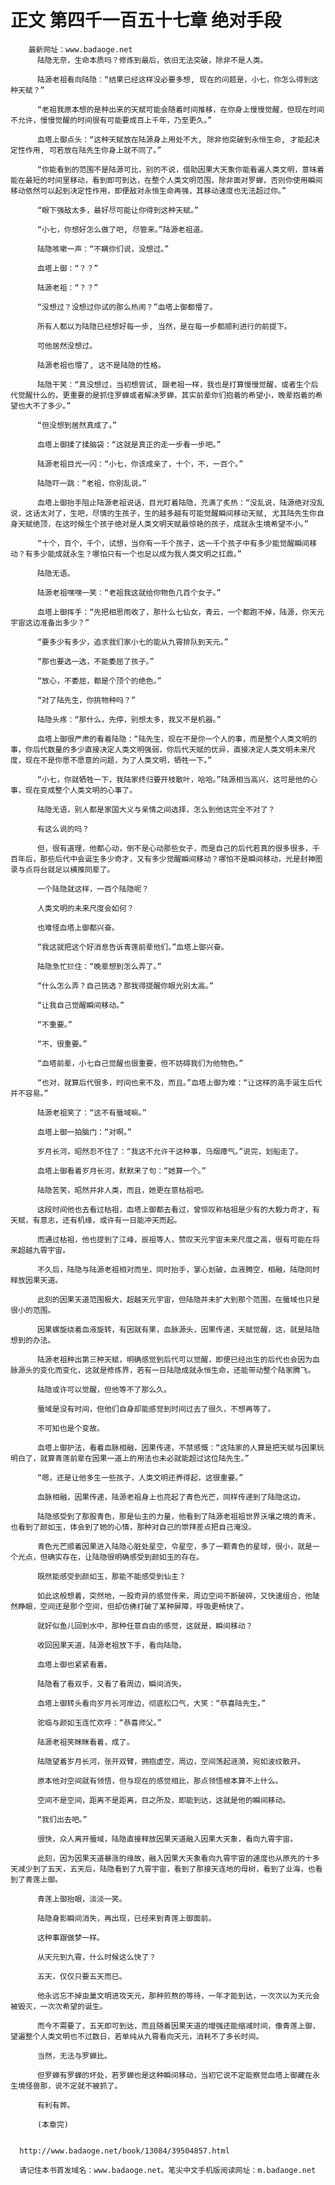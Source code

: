 # 正文 第四千一百五十七章 绝对手段
        最新网址：www.badaoge.net
          陆隐无奈，生命本质吗？修炼到最后，依旧无法突破，除非不是人类。
      
          陆源老祖看向陆隐：“结果已经这样没必要多想, 现在的问题是，小七，你怎么得到这种天赋？”
      
          “老祖我原本想的是种出来的天赋可能会随着时间推移，在你身上慢慢觉醒，但现在时间不允许，慢慢觉醒的时间很有可能要成百上千年，乃至更久。”
      
          血塔上御点头：“这种天赋放在陆源身上用处不大, 除非他突破到永恒生命, 才能起决定性作用, 可若放在陆先生你身上就不同了。”
      
          “你能看到的范围不是陆源可比，别的不说，借助因果大天象你能看遍人类文明，意味着能在最短的时间里移动，看到即可到达，在整个人类文明范围，除非面对罗蝉，否则你使用瞬间移动依然可以起到决定性作用，即便敌对永恒生命再强，其移动速度也无法超过你。”
      
          “眼下强敌太多，最好尽可能让你得到这种天赋。”
      
          “小七，你想好怎么做了吧, 尽管来。”陆源老祖道。
      
          陆隐咳嗽一声：“不瞒你们说，没想过。”
      
          血塔上御：“？？”
      
          陆源老祖：“？？”
      
          “没想过？没想过你试的那么热闹？”血塔上御都懵了。
      
          所有人都以为陆隐已经想好每一步, 当然，是在每一步都顺利进行的前提下。
      
          可他居然没想过。
      
          陆源老祖也懵了, 这不是陆隐的性格。
      
          陆隐干笑：“真没想过，当初想尝试, 跟老祖一样，我也是打算慢慢觉醒，或者生个后代觉醒什么的，更重要的是抓住罗蝉或者解决罗蝉，其实前辈你们抱着的希望小，晚辈抱着的希望也大不了多少。”
      
          “但没想到居然真成了。”
      
          血塔上御揉了揉脑袋：“这就是真正的走一步看一步吧。”
      
          陆源老祖目光一闪：“小七，你该成亲了，十个，不，一百个。”
      
          陆隐吓一跳：“老祖，你别乱说。”
      
          血塔上御抬手阻止陆源老祖说话，目光盯着陆隐，充满了炙热：“没乱说，陆源绝对没乱说，这话太对了，生吧，尽情的生孩子，生的越多越有可能觉醒瞬间移动天赋, 尤其陆先生你自身天赋绝顶，在这时候生个孩子绝对是人类文明天赋最惊艳的孩子，成就永生境希望不小。”
      
          “十个，百个，千个，试想，当你有一千个孩子，这一千个孩子中有多少能觉醒瞬间移动？有多少能成就永生？哪怕只有一个也足以成为我人类文明之扛鼎。”
      
          陆隐无语。
      
          陆源老祖嘿嘿一笑：“老祖我这就给你物色几百个女子。”
      
          血塔上御挥手：“先把相思雨收了，那什么七仙女，青云，一个都跑不掉，陆源，你天元宇宙这边准备出多少？”
      
          “要多少有多少，追求我们家小七的能从九霄排队到天元。”
      
          “那也要选一选，不能委屈了孩子。”
      
          “放心，不委屈，都是个顶个的绝色。”
      
          “对了陆先生，你挑物种吗？”
      
          陆隐头疼：“那什么，先停，别想太多，我又不是机器。”
      
          血塔上御很严肃的看着陆隐：“陆先生，现在不是你一个人的事，而是整个人类文明的事，你后代数量的多少直接决定人类文明强弱，你后代天赋的优异，直接决定人类文明未来尺度，现在不是你愿不愿意的问题，为了人类文明，牺牲一下。”
      
          “小七，你就牺牲一下，我陆家终归要开枝散叶，哈哈。”陆源相当高兴，这可是他的心事，现在变成整个人类文明的心事了。
      
          陆隐无语，别人都是家国大义与亲情之间选择，怎么到他这完全不对了？
      
          有这么说的吗？
      
          但，很有道理，他都心动，倒不是心动那些女子，而是自己的后代若真的很多很多，千百年后，那些后代中会诞生多少奇才，又有多少觉醒瞬间移动？哪怕不是瞬间移动，光是封神图录与点将台就足以横推同辈了。
      
          一个陆隐就这样，一百个陆隐呢？
      
          人类文明的未来尺度会如何？
      
          也难怪血塔上御都兴奋。
      
          “我这就把这个好消息告诉青莲前辈他们。”血塔上御兴奋。
      
          陆隐急忙拦住：“晚辈想到怎么弄了。”
      
          “什么怎么弄？自己挑选？那我得提醒你眼光别太高。”
      
          “让我自己觉醒瞬间移动。”
      
          “不重要。”
      
          “不，很重要。”
      
          “血塔前辈，小七自己觉醒也很重要，但不妨碍我们为他物色。”
      
          “也对，就算后代很多，时间也来不及，而且。”血塔上御为难：“让这样的高手诞生后代并不容易。”
      
          陆源老祖笑了：“这不有蜃域嘛。”
      
          血塔上御一拍脑门：“对啊。”
      
          岁月长河，昭然忍不住了：“我这不允许干这种事，乌烟瘴气。”说完，划船走了。
      
          血塔上御看着岁月长河，默默来了句：“她算一个。”
      
          陆隐苦笑，昭然并非人类，而且，她更在意枯祖吧。
      
          这段时间他也去看过枯祖，血塔上御都去看过，曾惊叹称枯祖是少有的大毅力奇才，有天赋，有意志，还有机缘，或许有一日能冲天而起。
      
          而通过枯祖，他也提到了江峰，辰祖等人，赞叹天元宇宙未来尺度之高，很有可能在将来超越九霄宇宙。
      
          不久后，陆隐与陆源老祖相对而坐，同时抬手，掌心划破，血液腾空，相融，陆隐同时释放因果天道。
      
          此刻的因果天道范围极大，超越天元宇宙，但陆隐并未扩大到那个范围，在蜃域也只是很小的范围。
      
          因果螺旋绕着血液旋转，有因就有果，血脉源头，因果传递，天赋觉醒，这，就是陆隐想到的办法。
      
          陆源老祖种出第三种天赋，明确感觉到后代可以觉醒，即便已经出生的后代也会因为血脉源头的变化而变化，这就是修炼界，若有一日陆隐成就永恒生命，还能带动整个陆家腾飞。
      
          陆隐或许可以觉醒，但他等不了那么久。
      
          蜃域是没有时间，但他们自身却能感觉到时间过去了很久，不想再等了。
      
          不可知也是个变故。
      
          血塔上御护法，看着血脉相融，因果传递，不禁感慨：“这陆家的人算是把天赋与因果玩明白了，就算青莲前辈在因果一道上的用法也未必就能超过这位陆先生。”
      
          “嗯，还是让他多生一些孩子，人类文明还养得起，这很重要。”
      
          血脉相融，因果传递，陆源老祖身上也亮起了青色光芒，同样传递到了陆隐这边。
      
          陆隐感受到了那股青色，那是仙主的力量，他看到了陆源老祖祖世界沃壤之境的青禾，也看到了颜如玉，体会到了她的心情，那种对自己的崇拜差点把自己淹没。
      
          青色光芒顺着因果进入陆隐心脏处星空，令星空，多了一颗青色的星球，很小，就是一个光点，但确实存在，让陆隐很明确感受到颜如玉的存在。
      
          既然能感受到颜如玉，那能不能感受到仙主？
      
          如此这般想着，突然地，一股奇异的感觉传来，周边空间不断破碎，又快速组合，他陡然睁眼，空间还是那个空间，但却仿佛打破了某种屏障，呼吸更畅快了。
      
          就好似鱼儿回到水中，那种任意自由的感觉，这就是，瞬间移动？
      
          收回因果天道，陆源老祖放下手，看向陆隐。
      
          血塔上御也紧紧看着。
      
          陆隐看了看双手，又看了看周边，瞬间消失。
      
          血塔上御转头看向岁月长河岸边，彻底松口气，大笑：“恭喜陆先生。”
      
          驼临与颜如玉连忙欢呼：“恭喜师父。”
      
          陆源老祖笑眯眯看着，成了。
      
          陆隐望着岁月长河，张开双臂，拥抱虚空，周边，空间荡起涟漪，宛如波纹散开。
      
          原本他对空间就有领悟，但与现在的感觉相比，那点领悟根本算不上什么。
      
          空间不是空间，距离不是距离，目之所及，即能到达，这就是他的瞬间移动。
      
          “我们出去吧。”
      
          很快，众人离开蜃域，陆隐直接释放因果天道融入因果大天象，看向九霄宇宙。
      
          此刻，因为因果天道暴涨的缘故，融入因果大天象看向九霄宇宙的速度也从原先的十多天减少到了五天，五天后，陆隐看到了九霄宇宙，看到了那接天连地的母树，看到了业海，也看到了青莲上御。
      
          青莲上御抬眼，淡淡一笑。
      
          陆隐身影瞬间消失，再出现，已经来到青莲上御面前。
      
          这种事跟做梦一样。
      
          从天元到九霄，什么时候这么快了？
      
          五天，仅仅只要五天而已。
      
          他永远忘不掉虫巢文明进攻天元，那种煎熬的等待，一年才能到达，一次次以为天元会被毁灭，一次次希望的诞生。
      
          而今不需要了，五天即可到达，而且随着因果天道的增强还能缩减时间，像青莲上御，望遍整个人类文明也不过数日，若单纯从九霄看向天元，消耗不了多长时间。
      
          当然，无法与罗蝉比。
      
          但罗蝉有罗蝉的坏处，若罗蝉也是这种瞬间移动，当初它说不定能察觉血塔上御藏在永生境怪兽那，说不定就不被抓了。
      
          有利有弊。
      
          (本章完)
      
      
      http://www.badaoge.net/book/13084/39504857.html
      
      请记住本书首发域名：www.badaoge.net。笔尖中文手机版阅读网址：m.badaoge.net